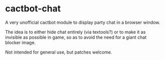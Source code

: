 # cactbot-chat

A very unofficial cactbot module to display party chat in a browser window.

The idea is to either hide chat entirely (via textools?)
or to make it as invisible as possible in game, so as to avoid the need
for a giant chat blocker image.

Not intended for general use, but patches welcome.
